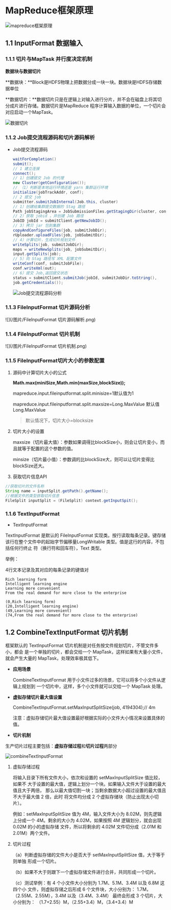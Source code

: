 # MapReduce框架原理

![mapreduce框架原理](/图片/Mapreduce框架原理.png)

## 1.1 InputFormat 数据输入

### 1.1.1 切片与MapTask 并行度决定机制

**数据块与数据切片**

​	**数据块：**Block是HDFS物理上把数据分成一块一块。数据块是HDFS存储数据单位

​	**数据切片：**数据切片只是在逻辑上对输入进行分片，并不会在磁盘上将其切分成片进行存储。数据切片是MapReduce 程序计算输入数据的单位，一个切片会对应启动一个MapTask。

![数据切片](/图片/切片与MapTask并行度决定机制.png)

### 1.1.2 Job提交流程源码和切片源码解析

- Job提交流程源码

  ```java
  waitForCompletion()
  submit();
  // 1 建立连接
  connect();
  // 1）创建提交 Job 的代理
  new Cluster(getConfiguration());
  // （1）判断是本地运行环境还是 yarn 集群运行环境
  initialize(jobTrackAddr, conf); 
  // 2 提交 job
  submitter.submitJobInternal(Job.this, cluster)
  // 1）创建给集群提交数据的 Stag 路径
  Path jobStagingArea = JobSubmissionFiles.getStagingDir(cluster, conf);
  // 2）获取 jobid ，并创建 Job 路径
  JobID jobId = submitClient.getNewJobID();
  // 3）拷贝 jar 包到集群
  copyAndConfigureFiles(job, submitJobDir);
  rUploader.uploadFiles(job, jobSubmitDir);
  // 4）计算切片，生成切片规划文件
  writeSplits(job, submitJobDir);
  maps = writeNewSplits(job, jobSubmitDir);
  input.getSplits(job);
  // 5）向 Stag 路径写 XML 配置文件
  writeConf(conf, submitJobFile);
  conf.writeXml(out);
  // 6）提交 Job,返回提交状态
  status = submitClient.submitJob(jobId, submitJobDir.toString(), 
  job.getCredentials());
  
  ```

  ![Job提交流程源码分析](/图片/Job提交流程源码解析.png)

### 1.1.3 FileInputFormat 切片源码分析

![](/图片/FileInputFormat 切片源码解析.png)

### 1.1.4 FileInputFormat 切片机制

![](/图片/FileInputFormat 切片机制.png)

### 1.1.5 FileInputFormat切片大小的参数配置

1. 源码中计算切片大小的公式

   **Math.max(miniSize,Math.min(maxSize,blockSize));**

   mapreduce.input.fileinputformat.split.minisize=1默认值为1

   mapreduce.input.fileinputformat.split.maxsize=Long.MaxValue 默认值Long.MaxValue

   > 默认情况下，切片大小=blocksize

2. 切片大小的设置

   maxsize（切片最大值）：参数如果调得比blockSize小，则会让切片变小，而且就等于配置的这个参数的值。 

   minsize（切片最小值）：参数调的比blockSize大，则可以让切片变得比blockSize还大。

3. 获取切片信息API

```java
//获取切片的文件名称
String name = inputSplit.getPath().getName();
//根据文件的类型获取切片信息
FileSplit inputSplit = (FileSplit) context.getInputSpit();
```

### 1.1.6 TextInputFormat

- TextInputFormat

TextInputFormat 是默认的 FileInputFormat 实现类。按行读取每条记录。键存储该行在整个文件中的起始字节偏移量LongWritable 类型。值是这行的内容，不包括任何行终止 符（换行符和回车符），Text 类型。

举例：

4行文本记录及其对应的每条记录的键值对

```
Rich learning form
Intelligent learning engine
Learning more convenient
From the real demand for more close to the enterprise
```

```
(0,Rich learning form)
(20,Intelligent learning engine)
(49,Learning more convenient)
(74,From the real demand for more close to the enterprise)
```

## 1.2 CombineTextInputFormat 切片机制

框架默认的 TextInputFormat 切片机制是对任务按文件规划切片，不管文件多小，都会 是一个单独的切片，都会交给一个 MapTask，这样如果有大量小文件，就会产生大量的 MapTask，处理效率极其低下。

- **应用场景**

  CombineTextInputFormat 用于小文件过多的场景，它可以将多个小文件从逻辑上规划到 一个切片中，这样，多个小文件就可以交给一个 MapTask 处理。

- **虚拟存储切片最大值设置**

  CombineTextInputFormat.setMaxInputSplitSize(job, 4194304);// 4m 

  注意：虚拟存储切片最大值设置最好根据实际的小文件大小情况来设置具体的值。

- **切片机制**

生产切片过程主要包括：**虚拟存储过程**和**切片过程**两部分

![combineTextInputFormat](/图片/CombineTextInputFormat切片机制.png)

1. 虚拟存储过程

   将输入目录下所有文件大小，依次和设置的 setMaxInputSplitSize 值比较，如果不 大于设置的最大值，逻辑上划分一个块。如果输入文件大于设置的最大值且大于两倍， 那么以最大值切割一块；当剩余数据大小超过设置的最大值且不大于最大值 2 倍，此时 将文件均分成 2 个虚拟存储块（防止出现太小切片）。

   例如：setMaxInputSplitSize 值为 4M，输入文件大小为 8.02M，则先逻辑上分成一个 4M。剩余的大小为 4.02M，如果按照 4M 逻辑划分，就会出现 0.02M 的小的虚拟存储 文件，所以将剩余的 4.02M 文件切分成（2.01M 和 2.01M）两个文件。

2. 切片过程

   （a）判断虚拟存储的文件大小是否大于 setMaxInputSplitSize 值，大于等于则单独 形成一个切片。 

   （b）如果不大于则跟下一个虚拟存储文件进行合并，共同形成一个切片。 

   （c）测试举例：有 4 个小文件大小分别为 1.7M、5.1M、3.4M 以及 6.8M 这四个小 文件，则虚拟存储之后形成 6 个文件块，大小分别为： 1.7M，（2.55M、2.55M），3.4M 以及（3.4M、3.4M） 最终会形成 3 个切片，大小分别为： （1.7+2.55）M，（2.55+3.4）M，（3.4+3.4）M
